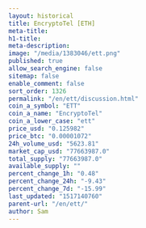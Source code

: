 ```yaml
---
layout: historical
title: EncryptoTel [ETH]
meta-title: 
h1-title: 
meta-description: 
image: "/media/1383046/ett.png"
published: true
allow_search_engine: false
sitemap: false
enable_comment: false
sort_order: 1326
permalink: "/en/ett/discussion.html"
coin_a_symbol: "ETT"
coin_a_name: "EncryptoTel"
coin_a_lower_case: "ett"
price_usd: "0.125982"
price_btc: "0.00001072"
24h_volume_usd: "5623.81"
market_cap_usd: "77663987.0"
total_supply: "77663987.0"
available_supply: ""
percent_change_1h: "0.48"
percent_change_24h: "-9.43"
percent_change_7d: "-15.99"
last_updated: "1517140760"
parent-url: "/en/ett/"
author: Sam
---
```


